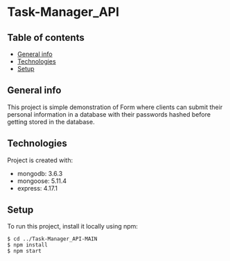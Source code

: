 # Task-Manager_API
## Table of contents
* [General info](#general-info)
* [Technologies](#technologies)
* [Setup](#setup)

## General info
This project is simple demonstration of Form where clients can submit their personal information in a database with their passwords hashed before getting stored in the database.
	
## Technologies
Project is created with:
*  mongodb: 3.6.3
*  mongoose: 5.11.4
*  express: 4.17.1
	
## Setup
To run this project, install it locally using npm:

```
$ cd ../Task-Manager_API-MAIN
$ npm install
$ npm start
```
